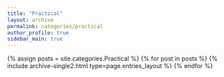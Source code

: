 ```yaml
---
title: "Practical"
layout: archive
permalink: categories/practical
author_profile: true
sidebar_main: true
---
```



{% assign posts = site.categories.Practical %}
{% for post in posts %} {% include archive-single2.html type=page.entries_layout %} {% endfor %}
